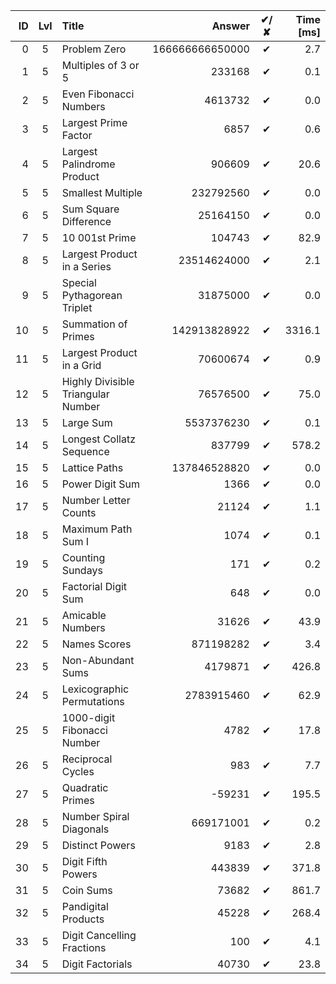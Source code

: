 | ID | Lvl | Title                              |          Answer | ✔/✘ | Time [ms] |
| -: | :-: | :--------------------------------- | --------------: | :-: | --------: |
|  0 |  5  | Problem Zero                       | 166666666650000 |  ✔  |       2.7 |
|  1 |  5  | Multiples of 3 or 5                |          233168 |  ✔  |       0.1 |
|  2 |  5  | Even Fibonacci Numbers             |         4613732 |  ✔  |       0.0 |
|  3 |  5  | Largest Prime Factor               |            6857 |  ✔  |       0.6 |
|  4 |  5  | Largest Palindrome Product         |          906609 |  ✔  |      20.6 |
|  5 |  5  | Smallest Multiple                  |       232792560 |  ✔  |       0.0 |
|  6 |  5  | Sum Square Difference              |        25164150 |  ✔  |       0.0 |
|  7 |  5  | 10 001st Prime                     |          104743 |  ✔  |      82.9 |
|  8 |  5  | Largest Product in a Series        |     23514624000 |  ✔  |       2.1 |
|  9 |  5  | Special Pythagorean Triplet        |        31875000 |  ✔  |       0.0 |
| 10 |  5  | Summation of Primes                |    142913828922 |  ✔  |    3316.1 |
| 11 |  5  | Largest Product in a Grid          |        70600674 |  ✔  |       0.9 |
| 12 |  5  | Highly Divisible Triangular Number |        76576500 |  ✔  |      75.0 |
| 13 |  5  | Large Sum                          |      5537376230 |  ✔  |       0.1 |
| 14 |  5  | Longest Collatz Sequence           |          837799 |  ✔  |     578.2 |
| 15 |  5  | Lattice Paths                      |    137846528820 |  ✔  |       0.0 |
| 16 |  5  | Power Digit Sum                    |            1366 |  ✔  |       0.0 |
| 17 |  5  | Number Letter Counts               |           21124 |  ✔  |       1.1 |
| 18 |  5  | Maximum Path Sum I                 |            1074 |  ✔  |       0.1 |
| 19 |  5  | Counting Sundays                   |             171 |  ✔  |       0.2 |
| 20 |  5  | Factorial Digit Sum                |             648 |  ✔  |       0.0 |
| 21 |  5  | Amicable Numbers                   |           31626 |  ✔  |      43.9 |
| 22 |  5  | Names Scores                       |       871198282 |  ✔  |       3.4 |
| 23 |  5  | Non-Abundant Sums                  |         4179871 |  ✔  |     426.8 |
| 24 |  5  | Lexicographic Permutations         |      2783915460 |  ✔  |      62.9 |
| 25 |  5  | 1000-digit Fibonacci Number        |            4782 |  ✔  |      17.8 |
| 26 |  5  | Reciprocal Cycles                  |             983 |  ✔  |       7.7 |
| 27 |  5  | Quadratic Primes                   |          -59231 |  ✔  |     195.5 |
| 28 |  5  | Number Spiral Diagonals            |       669171001 |  ✔  |       0.2 |
| 29 |  5  | Distinct Powers                    |            9183 |  ✔  |       2.8 |
| 30 |  5  | Digit Fifth Powers                 |          443839 |  ✔  |     371.8 |
| 31 |  5  | Coin Sums                          |           73682 |  ✔  |     861.7 |
| 32 |  5  | Pandigital Products                |           45228 |  ✔  |     268.4 |
| 33 |  5  | Digit Cancelling Fractions         |             100 |  ✔  |       4.1 |
| 34 |  5  | Digit Factorials                   |           40730 |  ✔  |      23.8 |